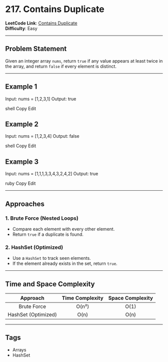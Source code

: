 # 217. Contains Duplicate

**LeetCode Link**: [Contains Duplicate](https://leetcode.com/problems/contains-duplicate/)  
**Difficulty**: Easy

---

## Problem Statement

Given an integer array `nums`, return `true` if any value appears at least twice in the array, and return `false` if every element is distinct.

---

## Example 1

Input: nums = [1,2,3,1] Output: true

shell
Copy
Edit

## Example 2

Input: nums = [1,2,3,4] Output: false

shell
Copy
Edit

## Example 3

Input: nums = [1,1,1,3,3,4,3,2,4,2] Output: true

ruby
Copy
Edit

---

## Approaches

### 1. Brute Force (Nested Loops)

- Compare each element with every other element.
- Return `true` if a duplicate is found.

### 2. HashSet (Optimized)

- Use a `HashSet` to track seen elements.
- If the element already exists in the set, return `true`.

---

## Time and Space Complexity

| Approach          | Time Complexity | Space Complexity |
|:-----------------:|:---------------:|:----------------:|
| Brute Force        | O(n²)            | O(1)             |
| HashSet (Optimized)| O(n)             | O(n)             |

---

## Tags

- Arrays
- HashSet